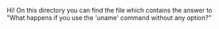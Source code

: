 Hi! On this directory you can find the file which contains the answer to "What happens if you use the 'uname' command without any option?"